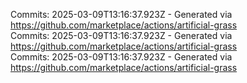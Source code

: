 Commits: 2025-03-09T13:16:37.923Z - Generated via https://github.com/marketplace/actions/artificial-grass
<br>
Commits: 2025-03-09T13:16:37.923Z - Generated via https://github.com/marketplace/actions/artificial-grass
<br>
Commits: 2025-03-09T13:16:37.923Z - Generated via https://github.com/marketplace/actions/artificial-grass
<br>
